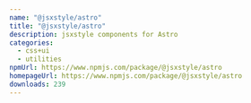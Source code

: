 ```yaml
---
name: "@jsxstyle/astro"
title: "@jsxstyle/astro"
description: jsxstyle components for Astro
categories:
  - css+ui
  - utilities
npmUrl: https://www.npmjs.com/package/@jsxstyle/astro
homepageUrl: https://www.npmjs.com/package/@jsxstyle/astro
downloads: 239
---
```

